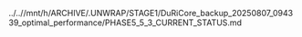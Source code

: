 ../..//mnt/h/ARCHIVE/.UNWRAP/STAGE1/DuRiCore_backup_20250807_094339_optimal_performance/PHASE5_5_3_CURRENT_STATUS.md